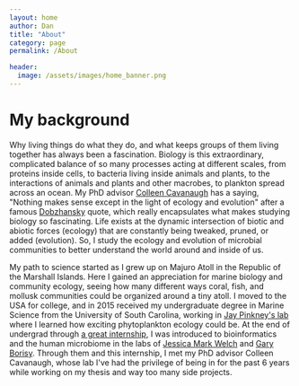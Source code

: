 ```yaml
---
layout: home
author: Dan
title: "About"
category: page
permalink: /About

header:
  image: /assets/images/home_banner.png
---
```



# My background

Why living things do what they do, and what keeps groups of them living together has always been a fascination. Biology is this extraordinary, complicated balance of so many processes acting at different scales, from proteins inside cells, to bacteria living inside animals and plants, to the interactions of animals and plants and other macrobes, to plankton spread across an ocean. My PhD advisor [Colleen Cavanaugh](https://cavanaughlab.oeb.harvard.edu/people/colleen-cavanaugh) has a saying,  "Nothing makes sense except in the light of ecology and evolution" after a famous [Dobzhansky](https://en.wikipedia.org/wiki/Theodosius_Dobzhansky) quote, which really encapsulates what makes studying biology so fascinating. Life exists at the dynamic intersection of biotic and abiotic forces (ecology) that are constantly being tweaked, pruned, or added (evolution). So, I study the ecology and evolution of microbial communities to better understand the world around and inside of us.

My path to science started as I grew up on Majuro Atoll in the Republic of the Marshall Islands. Here I gained an appreciation for marine biology and community ecology, seeing how many different ways coral, fish, and mollusk communities could be organized around a tiny atoll. I moved to the USA for college, and in 2015 received my undergraduate degree in Marine Science from the University of South Carolina, working in [Jay Pinkney's lab](https://phytoninja.com/about/) where I learned how exciting phytoplankton ecology could be. At the end of undergrad through [a great internship](https://www.woodsholediversity.org/pep/), I was introduced to bioinformatics and the human microbiome in the labs of [Jessica Mark Welch](https://www.mbl.edu/jbpc/staff/jmarkwelch/) and [Gary Borisy](https://forsyth.org/person/scientist/ant-0). Through them and this internship, I met my PhD advisor Colleen Cavanaugh, whose lab I've had the privilege of being in for the past 6 years while working on my thesis and way too many side projects.